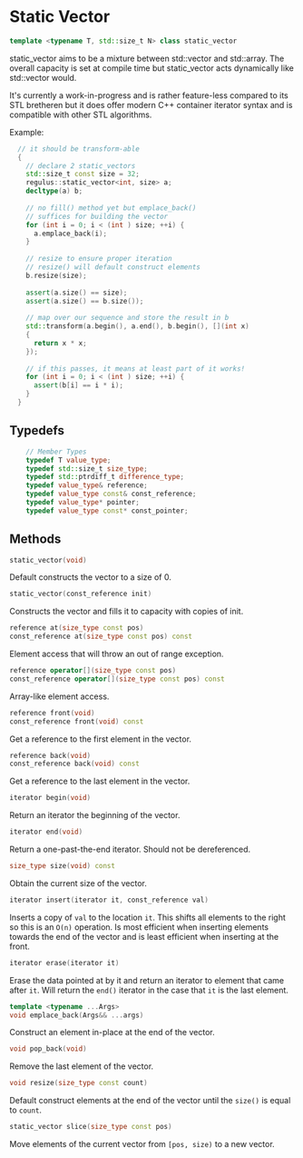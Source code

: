 # Static Vector

```cpp
template <typename T, std::size_t N> class static_vector
```

static_vector aims to be a mixture between std::vector and std::array. The overall capacity is set at compile time
but static_vector acts dynamically like std::vector would.

It's currently a work-in-progress and is rather feature-less compared to its STL bretheren but it does offer
modern C++ container iterator syntax and is compatible with other STL algorithms.

Example:
```cpp
  // it should be transform-able
  {
    // declare 2 static_vectors
    std::size_t const size = 32;
    regulus::static_vector<int, size> a;
    decltype(a) b;
    
    // no fill() method yet but emplace_back()
    // suffices for building the vector
    for (int i = 0; i < (int ) size; ++i) {
      a.emplace_back(i);
    }
    
    // resize to ensure proper iteration
    // resize() will default construct elements
    b.resize(size);
    
    assert(a.size() == size);
    assert(a.size() == b.size());
    
    // map over our sequence and store the result in b
    std::transform(a.begin(), a.end(), b.begin(), [](int x)
    {
      return x * x;
    });
    
    // if this passes, it means at least part of it works!
    for (int i = 0; i < (int ) size; ++i) {
      assert(b[i] == i * i);
    }
  }
```

## Typedefs
```cpp
    // Member Types
    typedef T value_type;
    typedef std::size_t size_type;
    typedef std::ptrdiff_t difference_type;
    typedef value_type& reference;
    typedef value_type const& const_reference;
    typedef value_type* pointer;
    typedef value_type const* const_pointer; 
```

## Methods

```cpp
static_vector(void)
```
Default constructs the vector to a size of 0.

```cpp
static_vector(const_reference init)
```
Constructs the vector and fills it to capacity with copies of init.

```cpp
reference at(size_type const pos)
const_reference at(size_type const pos) const
```
Element access that will throw an out of range exception.

```cpp
reference operator[](size_type const pos)
const_reference operator[](size_type const pos) const
```
Array-like element access.

```cpp
reference front(void)
const_reference front(void) const
```
Get a reference to the first element in the vector.

```cpp
reference back(void)
const_reference back(void) const
```
Get a reference to the last element in the vector.

```cpp
iterator begin(void)
```
Return an iterator the beginning of the vector.

```cpp
iterator end(void)
```
Return a one-past-the-end iterator. Should not be dereferenced.

```cpp
size_type size(void) const
```
Obtain the current size of the vector.

```cpp
iterator insert(iterator it, const_reference val)
```
Inserts a copy of `val` to the location `it`. This shifts all
elements to the right so this is an `O(n)` operation. Is most 
efficient when inserting elements towards the end of the vector
and is least efficient when inserting at the front.

```cpp
iterator erase(iterator it)
```
Erase the data pointed at by it and return an iterator
to element that came after `it`. Will return the `end()`
iterator in the case that `it` is the last element.

```cpp
template <typename ...Args>
void emplace_back(Args&& ...args)
```
Construct an element in-place at the end of the vector.

```cpp
void pop_back(void)
```
Remove the last element of the vector.

```cpp
void resize(size_type const count)
```
Default construct elements at the end of the vector
until the `size()` is equal to `count`.

```cpp
static_vector slice(size_type const pos)
```
Move elements of the current vector from `[pos, size)` to
a new vector.
